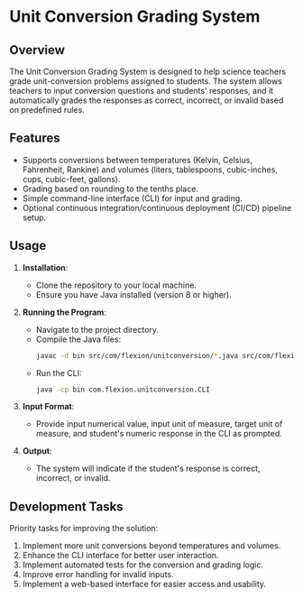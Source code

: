 # Unit Conversion Grading System

## Overview
The Unit Conversion Grading System is designed to help science teachers grade unit-conversion problems assigned to students. The system allows teachers to input conversion questions and students' responses, and it automatically grades the responses as correct, incorrect, or invalid based on predefined rules.

## Features
- Supports conversions between temperatures (Kelvin, Celsius, Fahrenheit, Rankine) and volumes (liters, tablespoons, cubic-inches, cups, cubic-feet, gallons).
- Grading based on rounding to the tenths place.
- Simple command-line interface (CLI) for input and grading.
- Optional continuous integration/continuous deployment (CI/CD) pipeline setup.

## Usage
1. **Installation**:
    - Clone the repository to your local machine.
    - Ensure you have Java installed (version 8 or higher).

2. **Running the Program**:
    - Navigate to the project directory.
    - Compile the Java files:
      ```bash
      javac -d bin src/com/flexion/unitconversion/*.java src/com/flexion/unitconversion/enums/*.java src/com/flexion/unitconversion/grading/*.java
      ```
    - Run the CLI:
      ```bash
      java -cp bin com.flexion.unitconversion.CLI
      ```

3. **Input Format**:
    - Provide input numerical value, input unit of measure, target unit of measure, and student's numeric response in the CLI as prompted.

4. **Output**:
    - The system will indicate if the student's response is correct, incorrect, or invalid.

## Development Tasks
Priority tasks for improving the solution:
1. Implement more unit conversions beyond temperatures and volumes.
2. Enhance the CLI interface for better user interaction.
3. Implement automated tests for the conversion and grading logic.
4. Improve error handling for invalid inputs.
5. Implement a web-based interface for easier access and usability.
